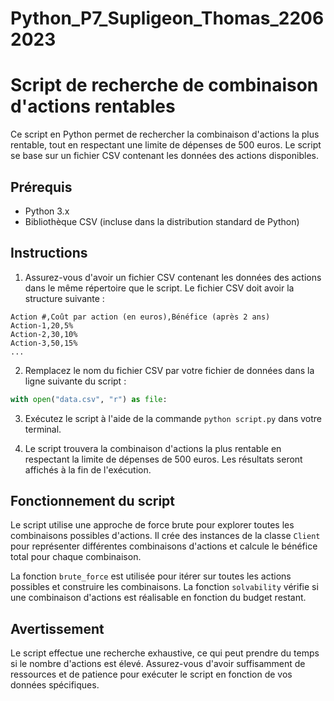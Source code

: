 # Python_P7_Supligeon_Thomas_22062023
# Script de recherche de combinaison d'actions rentables

Ce script en Python permet de rechercher la combinaison d'actions la plus rentable, tout en respectant une limite de dépenses de 500 euros. Le script se base sur un fichier CSV contenant les données des actions disponibles.

## Prérequis

- Python 3.x
- Bibliothèque CSV (incluse dans la distribution standard de Python)

## Instructions

1. Assurez-vous d'avoir un fichier CSV contenant les données des actions dans le même répertoire que le script. Le fichier CSV doit avoir la structure suivante :

```
Action #,Coût par action (en euros),Bénéfice (après 2 ans)
Action-1,20,5%
Action-2,30,10%
Action-3,50,15%
...
```

2. Remplacez le nom du fichier CSV par votre fichier de données dans la ligne suivante du script :

```python
with open("data.csv", "r") as file:
```

3. Exécutez le script à l'aide de la commande `python script.py` dans votre terminal.

4. Le script trouvera la combinaison d'actions la plus rentable en respectant la limite de dépenses de 500 euros. Les résultats seront affichés à la fin de l'exécution.

## Fonctionnement du script

Le script utilise une approche de force brute pour explorer toutes les combinaisons possibles d'actions. Il crée des instances de la classe `Client` pour représenter différentes combinaisons d'actions et calcule le bénéfice total pour chaque combinaison.

La fonction `brute_force` est utilisée pour itérer sur toutes les actions possibles et construire les combinaisons. La fonction `solvability` vérifie si une combinaison d'actions est réalisable en fonction du budget restant.

## Avertissement

Le script effectue une recherche exhaustive, ce qui peut prendre du temps si le nombre d'actions est élevé. Assurez-vous d'avoir suffisamment de ressources et de patience pour exécuter le script en fonction de vos données spécifiques.
